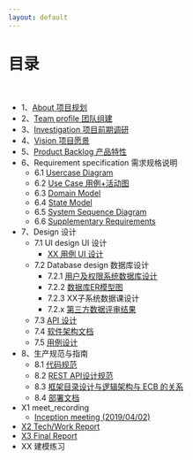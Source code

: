 ```yaml
---
layout: default
---
```

# [](#TOC)目录

&nbsp;&nbsp; 

* 1、[About 项目规划](01-about)
* 2、[Team profile 团队组建](02-team-profile)
* 3、[Investigation 项目前期调研](03-investigation)
* 4、[Vision 项目愿景](04-vision)
* 5、[Product Backlog 产品特性](05-product-backlog)
* 6、Requirement specification 需求规格说明
    - 6.1 [Usercase Diagram](06-01-usecase-diagram)
    - 6.2 [Use Case 用例+活动图](06-02-use-cases)
    - 6.3 [Domain Model ]()
    - 6.4 [State Model ]()
    - 6.5 [System Sequence Diagram]()
    - 6.6 [Supplementary Requirements ]()
* 7、Design 设计
    - 7.1 UI design UI 设计
        - [XX 用例 UI 设计]()
    - 7.2 Database design 数据库设计
        - 7.2.1 [用户及权限系统数据库设计]()
        - 7.2.2 [数据库ER模型图]()
        - 7.2.3 XX子系统数据课设计
        - 7.2.x [第三方数据评审结果]()
    - 7.3 [API 设计]()
    - 7.4 [软件架构文档]()
    - 7.5 [用例设计]()
* 8、生产规范与指南
    - 8.1 [代码规范]()
    - 8.2 [REST API设计规范]()
    - 8.3 [框架目录设计与逻辑架构与 ECB 的关系]()
    - 8.4 [部署文档]()
* X1 meet_recording
    - [Inception meeting (2019/04/02)](meeting_records/meeting_1)
* [X2 Tech/Work Report]()
* [X3 Final Report]()
* XX 建模练习
